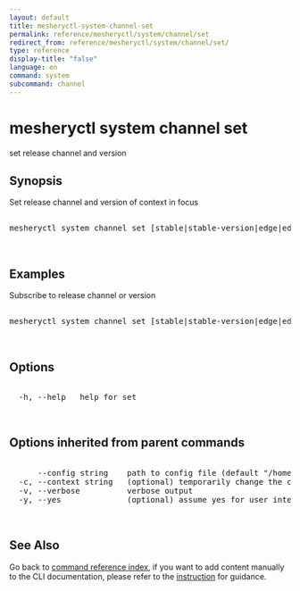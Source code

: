 ```yaml
---
layout: default
title: mesheryctl-system-channel-set
permalink: reference/mesheryctl/system/channel/set
redirect_from: reference/mesheryctl/system/channel/set/
type: reference
display-title: "false"
language: en
command: system
subcommand: channel
---
```


# mesheryctl system channel set

set release channel and version

## Synopsis

Set release channel and version of context in focus

<pre class='codeblock-pre'>
<div class='codeblock'>
mesheryctl system channel set [stable|stable-version|edge|edge-version] [flags]

</div>
</pre>

## Examples

Subscribe to release channel or version

<pre class='codeblock-pre'>
<div class='codeblock'>
mesheryctl system channel set [stable|stable-version|edge|edge-version]

</div>
</pre>

## Options

<pre class='codeblock-pre'>
<div class='codeblock'>
  -h, --help   help for set

</div>
</pre>

## Options inherited from parent commands

<pre class='codeblock-pre'>
<div class='codeblock'>
      --config string    path to config file (default "/home/runner/.meshery/config.yaml")
  -c, --context string   (optional) temporarily change the current context.
  -v, --verbose          verbose output
  -y, --yes              (optional) assume yes for user interactive prompts.

</div>
</pre>

## See Also

Go back to [command reference index](/reference/mesheryctl/), if you want to add content manually to the CLI documentation, please refer to the [instruction](/project/contributing/contributing-cli#preserving-manually-added-documentation) for guidance.
